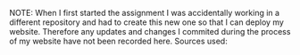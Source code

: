 NOTE: When I first started the assignment I was accidentally working in a different repository and had to create this new one so that I can deploy my website. Therefore any updates and changes I commited during the process of my website have not been recorded here.
Sources used:
